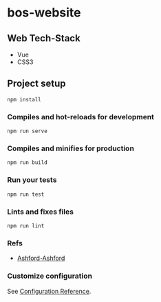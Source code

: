 # bos-website

## Web Tech-Stack
+ Vue
+ CSS3

## Project setup
```
npm install
```

### Compiles and hot-reloads for development
```
npm run serve
```

### Compiles and minifies for production
```
npm run build
```

### Run your tests
```
npm run test
```

### Lints and fixes files
```
npm run lint
```
### Refs
+ [Ashford-Ashford](http://ashford-ashford.com)

### Customize configuration
See [Configuration Reference](https://cli.vuejs.org/config/).
